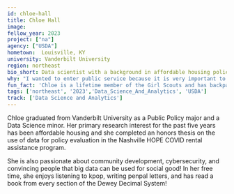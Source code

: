 ```yaml
---
id: chloe-hall
title: Chloe Hall
image: 
fellow_year: 2023
project: ["na"]
agency: ["USDA"]
hometown:  Louisville, KY
university: Vanderbilt University
region: northeast
bio_short: Data scientist with a background in affordable housing policy.
why: "I wanted to enter public service because it is very important to me that the work I do each day contributes to bettering the world. Especially with data work, it can be easy to feel disconnected from the impact of your work so USDC gave me a chance to use my passion for data for long lasting public good."
fun_fact: 'Chloe is a lifetime member of the Girl Scouts and has backpacked over 150 miles of the Appalachian Trail!'
tags: ['northeast', '2023','Data_Science_And_Analytics', 'USDA']
track: ['Data Science and Analytics']
---
```


Chloe graduated from Vanderbilt University as a Public Policy major and a Data Science minor. Her primary research interest for the past five years has been affordable housing and she completed an honors thesis on the use of data for policy evaluation in the Nashville HOPE COVID rental assistance program. 

She is also passionate about community development, cybersecurity, and convincing people that big data can be used for social good!  In her free time, she enjoys listening to kpop, writing penpal letters, and has read a book from every section of the Dewey Decimal System!